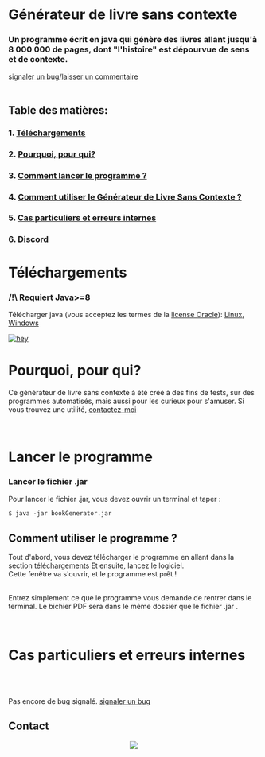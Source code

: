 
<!-- This Source Code Form is subject to the terms of the Mozilla Public
   - License, v. 2.0. If a copy of the MPL was not distributed with this
   - file, You can obtain one at https://mozilla.org/MPL/2.0/. 
   - Creator: DR34M-M4K3R#7751-->
   

# Générateur de livre sans contexte
### Un programme écrit en java qui génère des livres allant jusqu'à 8 000 000 de pages, dont "l'histoire" est dépourvue de sens et de contexte.
[signaler un bug/laisser un commentaire](https://github.com/DR34M-M4K3R/No_context-book-generator/issues/new)
<br/><br/>
## Table des matières:<br/>
### 1. [Téléchargements](https://github.com/DR34M-M4K3R/No_context-book-generator/tree/master#t%C3%A9l%C3%A9chargements)<br/>
### 2. [Pourquoi, pour qui?](https://github.com/DR34M-M4K3R/No_context-book-generator/tree/master#pourquoi-pour-qui)<br/>
### 3. [Comment lancer le programme ?](https://github.com/DR34M-M4K3R/No_context-book-generator/tree/master#lancer-le-programme)
### 4. [Comment utiliser le Générateur de Livre Sans Contexte ?](https://github.com/DR34M-M4K3R/No_context-book-generator/blob/main/README.md#comment-utiliser-le-programme)
### 5. [Cas particuliers et erreurs internes](https://github.com/DR34M-M4K3R/No_context-book-generator/tree/master#cas-particuliers-et-erreurs-internes)
### 6. [Discord](https://github.com/DR34M-M4K3R/#discord)

# Téléchargements
### /!\ Requiert Java>=8
Télécharger java (vous acceptez les termes de la [license Oracle](https://www.oracle.com/downloads/licenses/javase-license1.html)): [Linux](https://javadl.oracle.com/webapps/download/AutoDL?BundleId=245467_4d5417147a92418ea8b615e228bb6935), [Windows](https://javadl.oracle.com/webapps/download/AutoDL?BundleId=245448_4d5417147a92418ea8b615e228bb6935)


[![hey](https://img.shields.io/badge/Download%20.jar-181717?style=for-the-badge&color=red&logo=java)](https://github.com/DR34M-M4K3R/No_context-book-generator/raw/main/bookGenerator.jar)


# Pourquoi, pour qui?
Ce générateur de livre sans contexte à été créé à des fins de tests, sur des programmes automatisés, mais aussi pour les curieux pour s'amuser. Si vous trouvez une utilité, [contactez-moi](https://github.com/DR34M-M4K3R/No_context-book-generator/tree/master#contact)</p>
</p>

<br/>

# Lancer le programme

### Lancer le fichier .jar
Pour lancer le fichier .jar, vous devez ouvrir un terminal et taper :
```
$ java -jar bookGenerator.jar
```

## Comment utiliser le programme ?
Tout d'abord, vous devez télécharger le programme en allant dans la section [téléchargements](https://github.com/DR34M-M4K3R/No_context-book-generator/blob/main/README.md#t%C3%A9l%C3%A9chargements) Et ensuite, lancez le logiciel.
<br/>
Cette fenêtre va s'ouvrir, et le programme est prêt ! 
<br/>

<br/>
Entrez simplement ce que le programme vous demande de rentrer dans le terminal. Le bichier PDF sera dans le même dossier que le fichier .jar .
<br/><br/><br/>

# Cas particuliers et erreurs internes

<br/><br/>

Pas encore de bug signalé. [signaler un bug](https://github.com/DR34M-M4K3R/No_context-book-generator/issues/new)
## Contact
<p align="center">
  <a href="https://discord.gg/FPhHhBG25d">
  <img alig src="https://discordapp.com/api/guilds/858046559316344852/widget.png?style=banner3" />
</p>
